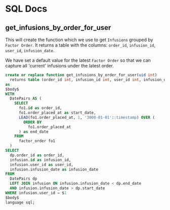 # SQL Docs

## get_infusions_by_order_for_user

This will create the function which we use to get `Infusions` grouped by `Factor Order`. It returns a table with the columns: `order_id`, `infusion_id`, `user_id`, `infusion_date`.

We have set a default value for the latest `Factor Order` so that we can capture all 'current' infusions under the latest order.

```sql
create or replace function get_infusions_by_order_for_user(uid int)
  returns table (order_id int, infusion_id int, user_id int, infusion_date timestamp)
as
$body$
WITH
  DatePairs AS (
    SELECT
      fo1.id as order_id,
      fo1.order_placed_at as start_date,
      LEAD(fo1.order_placed_at, 1, '3000-01-01'::timestamp) OVER (
        ORDER BY
          fo1.order_placed_at
      ) as end_date
    FROM
      factor_order fo1
  )
SELECT
  dp.order_id as order_id,
  infusion.id as infusion_id,
  infusion.user_id as user_id,
  infusion.infusion_date as infusion_date
FROM
  DatePairs dp
  LEFT JOIN infusion ON infusion.infusion_date < dp.end_date
  AND infusion.infusion_date > dp.start_date
WHERE infusion.user_id = $1
$body$
language sql;
```

